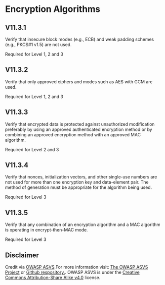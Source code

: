 # Encryption Algorithms
## V11.3.1
Verify that insecure block modes (e.g., ECB) and weak padding schemes (e.g., PKCS#1 v1.5) are not used.
Required for Level 1, 2 and 3
## V11.3.2
Verify that only approved ciphers and modes such as AES with GCM are used.
Required for Level 1, 2 and 3
## V11.3.3
Verify that encrypted data is protected against unauthorized modification preferably by using an approved authenticated encryption method or by combining an approved encryption method with an approved MAC algorithm.
Required for Level 2 and 3
## V11.3.4
Verify that nonces, initialization vectors, and other single-use numbers are not used for more than one encryption key and data-element pair. The method of generation must be appropriate for the algorithm being used.
Required for Level 3
## V11.3.5
Verify that any combination of an encryption algorithm and a MAC algorithm is operating in encrypt-then-MAC mode.
Required for Level 3
## Disclaimer
Credit via [OWASP ASVS](https://owasp.org/www-project-application-security-verification-standard/).For more information visit: [The OWASP ASVS Project](https://owasp.org/www-project-application-security-verification-standard/) or [Github respository.](https://github.com/OWASP/ASVS). OWASP ASVS is under the [Creative Commons Attribution-Share Alike v4.0](https://github.com/OWASP/ASVS/blob/v5.0.0/LICENSE.md) license.
